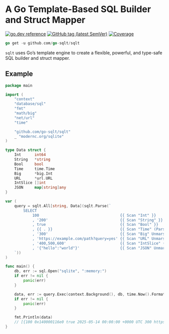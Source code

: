 # A Go Template-Based SQL Builder and Struct Mapper

[![go.dev reference](https://img.shields.io/badge/go.dev-reference-007d9c?logo=go&logoColor=white)](https://pkg.go.dev/github.com/go-sqlt/sqlt)
[![GitHub tag (latest SemVer)](https://img.shields.io/github/tag/go-sqlt/sqlt.svg?style=social)](https://github.com/go-sqlt/sqlt/tags)
[![Coverage](https://img.shields.io/badge/Coverage-71.3%25-brightgreen)](https://github.com/go-sqlt/sqlt/actions)

```go
go get -u github.com/go-sqlt/sqlt
```

`sqlt` uses Go’s template engine to create a flexible, powerful, and type-safe SQL builder and struct mapper.

## Example

```go
package main

import (
	"context"
	"database/sql"
	"fmt"
	"math/big"
	"net/url"
	"time"

	"github.com/go-sqlt/sqlt"
	_ "modernc.org/sqlite"
)

type Data struct {
	Int      int64
	String   *string
	Bool     bool
	Time     time.Time
	Big      *big.Int
	URL      *url.URL
	IntSlice []int
	JSON     map[string]any
}

var (
	query = sqlt.All[string, Data](sqlt.Parse(`
		SELECT
			100                                    {{ Scan "Int" }}
			, '200'                                {{ Scan "String" }}
			, true                                 {{ Scan "Bool" }}
			, {{ . }}                              {{ Scan "Time" (ParseTimeInLocation DateOnly UTC) }}
			, '300'                                {{ Scan "Big" UnmarshalText }}
			, 'https://example.com/path?query=yes' {{ Scan "URL" UnmarshalBinary }}
			, '400,500,600'                        {{ Scan "IntSlice" (Split "," (ParseInt 10 64)) }}
			, '{"hello":"world"}'                  {{ Scan "JSON" UnmarshalJSON }}
	`))
)

func main() {
	db, err := sql.Open("sqlite", ":memory:")
	if err != nil {
		panic(err)
	}

	data, err := query.Exec(context.Background(), db, time.Now().Format(time.DateOnly))
	if err != nil {
		panic(err)
	}

	fmt.Println(data)
	// [{100 0x140000116e0 true 2025-05-14 00:00:00 +0000 UTC 300 https://example.com/path?query=yes [400 500 600] map[hello:world]}]
}
```